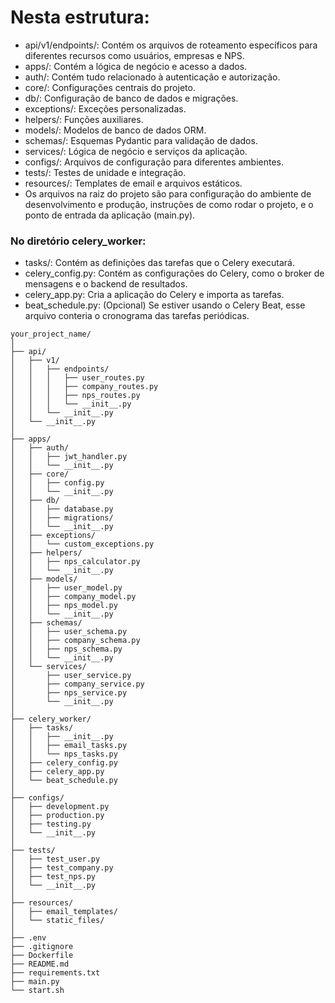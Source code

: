 # Nesta estrutura:

- api/v1/endpoints/: Contém os arquivos de roteamento específicos para diferentes recursos como usuários, empresas e NPS.
- apps/: Contém a lógica de negócio e acesso a dados.
- auth/: Contém tudo relacionado à autenticação e autorização.
- core/: Configurações centrais do projeto.
- db/: Configuração de banco de dados e migrações.
- exceptions/: Exceções personalizadas.
- helpers/: Funções auxiliares.
- models/: Modelos de banco de dados ORM.
- schemas/: Esquemas Pydantic para validação de dados.
- services/: Lógica de negócio e serviços da aplicação.
- configs/: Arquivos de configuração para diferentes ambientes.
- tests/: Testes de unidade e integração.
- resources/: Templates de email e arquivos estáticos.
- Os arquivos na raiz do projeto são para configuração do ambiente de desenvolvimento e produção, instruções de como rodar o projeto, e o ponto de entrada da aplicação (main.py).

### No diretório celery_worker:

- tasks/: Contém as definições das tarefas que o Celery executará.
- celery_config.py: Contém as configurações do Celery, como o broker de mensagens e o backend de resultados.
- celery_app.py: Cria a aplicação do Celery e importa as tarefas.
- beat_schedule.py: (Opcional) Se estiver usando o Celery Beat, esse arquivo conteria o cronograma das tarefas periódicas.

```
your_project_name/
│
├── api/
│   ├── v1/
│   │   ├── endpoints/
│   │   │   ├── user_routes.py
│   │   │   ├── company_routes.py
│   │   │   ├── nps_routes.py
│   │   │   └── __init__.py
│   │   └── __init__.py
│   └── __init__.py
│
├── apps/
│   ├── auth/
│   │   ├── jwt_handler.py
│   │   └── __init__.py
│   ├── core/
│   │   ├── config.py
│   │   └── __init__.py
│   ├── db/
│   │   ├── database.py
│   │   ├── migrations/
│   │   └── __init__.py
│   ├── exceptions/
│   │   └── custom_exceptions.py
│   ├── helpers/
│   │   ├── nps_calculator.py
│   │   └── __init__.py
│   ├── models/
│   │   ├── user_model.py
│   │   ├── company_model.py
│   │   ├── nps_model.py
│   │   └── __init__.py
│   ├── schemas/
│   │   ├── user_schema.py
│   │   ├── company_schema.py
│   │   ├── nps_schema.py
│   │   └── __init__.py
│   └── services/
│       ├── user_service.py
│       ├── company_service.py
│       ├── nps_service.py
│       └── __init__.py
│
├── celery_worker/
│   ├── tasks/
│   │   ├── __init__.py
│   │   ├── email_tasks.py
│   │   └── nps_tasks.py
│   ├── celery_config.py
│   ├── celery_app.py
│   └── beat_schedule.py
│
├── configs/
│   ├── development.py
│   ├── production.py
│   ├── testing.py
│   └── __init__.py
│
├── tests/
│   ├── test_user.py
│   ├── test_company.py
│   ├── test_nps.py
│   └── __init__.py
│
├── resources/
│   ├── email_templates/
│   └── static_files/
│
├── .env
├── .gitignore
├── Dockerfile
├── README.md
├── requirements.txt
├── main.py
└── start.sh

```